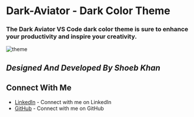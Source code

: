 # Dark-Aviator - Dark Color Theme

### The Dark Aviator VS Code dark color theme is sure to enhance your productivity and inspire your creativity.

![theme](https://user-images.githubusercontent.com/90252942/231564038-5c481454-5f61-473d-ba92-4cecf80d1661.png)

## _Designed And Developed By Shoeb Khan_

## Connect With Me
* [LinkedIn](https://www.linkedin.com/in/shoeb-khan-7b1bb4228) - Connect with me on LinkedIn
* [GitHub](https://github.com/shoeb18) - Connect with me on GitHub
